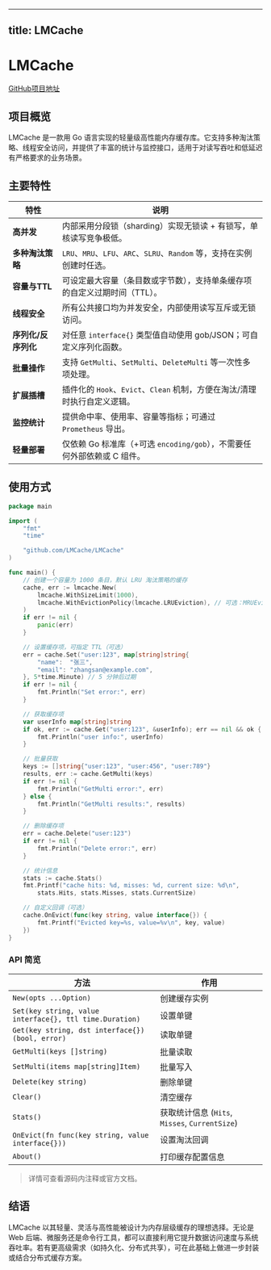 
---
title: LMCache
---


# LMCache

[GitHub项目地址](https://github.com/LMCache/LMCache)

## 项目概览
LMCache 是一款用 Go 语言实现的轻量级高性能内存缓存库。它支持多种淘汰策略、线程安全访问，并提供了丰富的统计与监控接口，适用于对读写吞吐和低延迟有严格要求的业务场景。

## 主要特性
| 特性 | 说明 |
|------|------|
| **高并发** | 内部采用分段锁（sharding）实现无锁读 + 有锁写，单核读写竞争极低。 |
| **多种淘汰策略** | `LRU`、`MRU`、`LFU`、`ARC`、`SLRU`、`Random` 等，支持在实例创建时任选。 |
| **容量与TTL** | 可设定最大容量（条目数或字节数），支持单条缓存项的自定义过期时间（TTL）。 |
| **线程安全** | 所有公共接口均为并发安全，内部使用读写互斥或无锁访问。 |
| **序列化/反序列化** | 对任意 `interface{}` 类型值自动使用 gob/JSON；可自定义序列化函数。 |
| **批量操作** | 支持 `GetMulti`、`SetMulti`、`DeleteMulti` 等一次性多项处理。 |
| **扩展插槽** | 插件化的 `Hook`、`Evict`、`Clean` 机制，方便在淘汰/清理时执行自定义逻辑。 |
| **监控统计** | 提供命中率、使用率、容量等指标；可通过 `Prometheus` 导出。 |
| **轻量部署** | 仅依赖 Go 标准库（+可选 `encoding/gob`），不需要任何外部依赖或 C 组件。 |

## 使用方式

```go
package main

import (
    "fmt"
    "time"

    "github.com/LMCache/LMCache"
)

func main() {
    // 创建一个容量为 1000 条目，默认 LRU 淘汰策略的缓存
    cache, err := lmcache.New(
        lmcache.WithSizeLimit(1000),
        lmcache.WithEvictionPolicy(lmcache.LRUEviction), // 可选：MRUEviction, LiuEviction 等
    )
    if err != nil {
        panic(err)
    }

    // 设置缓存项，可指定 TTL（可选）
    err = cache.Set("user:123", map[string]string{
        "name":  "张三",
        "email": "zhangsan@example.com",
    }, 5*time.Minute) // 5 分钟后过期
    if err != nil {
        fmt.Println("Set error:", err)
    }

    // 获取缓存项
    var userInfo map[string]string
    if ok, err := cache.Get("user:123", &userInfo); err == nil && ok {
        fmt.Println("user info:", userInfo)
    }

    // 批量获取
    keys := []string{"user:123", "user:456", "user:789"}
    results, err := cache.GetMulti(keys)
    if err != nil {
        fmt.Println("GetMulti error:", err)
    } else {
        fmt.Println("GetMulti results:", results)
    }

    // 删除缓存项
    err = cache.Delete("user:123")
    if err != nil {
        fmt.Println("Delete error:", err)
    }

    // 统计信息
    stats := cache.Stats()
    fmt.Printf("cache hits: %d, misses: %d, current size: %d\n",
        stats.Hits, stats.Misses, stats.CurrentSize)

    // 自定义回调（可选）
    cache.OnEvict(func(key string, value interface{}) {
        fmt.Printf("Evicted key=%s, value=%v\n", key, value)
    })
}
```

### API 简览

| 方法 | 作用 |
|------|------|
| `New(opts ...Option)` | 创建缓存实例 |
| `Set(key string, value interface{}, ttl time.Duration)` | 设置单键 |
| `Get(key string, dst interface{}) (bool, error)` | 读取单键 |
| `GetMulti(keys []string)` | 批量读取 |
| `SetMulti(items map[string]Item)` | 批量写入 |
| `Delete(key string)` | 删除单键 |
| `Clear()` | 清空缓存 |
| `Stats()` | 获取统计信息 (`Hits`, `Misses`, `CurrentSize`) |
| `OnEvict(fn func(key string, value interface{}))` | 设置淘汰回调 |
| `About()` | 打印缓存配置信息 |

> 详情可查看源码内注释或官方文档。

## 结语
LMCache 以其轻量、灵活与高性能被设计为内存层级缓存的理想选择。无论是 Web 后端、微服务还是命令行工具，都可以直接利用它提升数据访问速度与系统吞吐率。若有更高级需求（如持久化、分布式共享），可在此基础上做进一步封装或结合分布式缓存方案。

``` 
